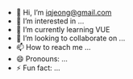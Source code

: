 - 👋 Hi, I’m iqjeong@gmail.com
- 👀 I’m interested in ...
- 🌱 I’m currently learning VUE
- 💞️ I’m looking to collaborate on ...
- 📫 How to reach me ...
- 😄 Pronouns: ...
- ⚡ Fun fact: ...

<!---
iqjeong/iqjeong is a ✨ special ✨ repository because its `README.md` (this file) appears on your GitHub profile.
You can click the Preview link to take a look at your changes.
--->
